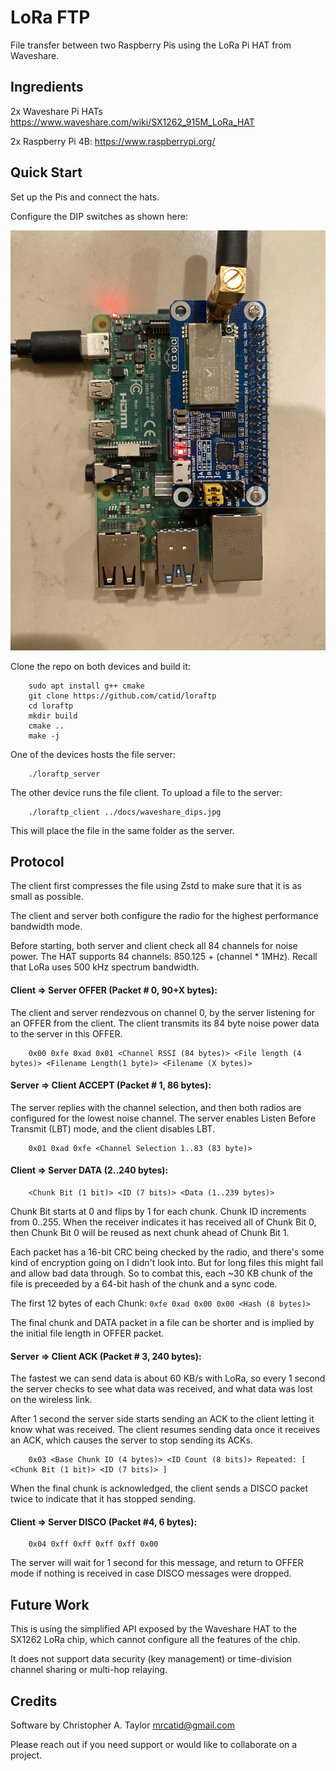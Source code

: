 # LoRa FTP

File transfer between two Raspberry Pis using the LoRa Pi HAT from Waveshare.


## Ingredients

2x Waveshare Pi HATs
https://www.waveshare.com/wiki/SX1262_915M_LoRa_HAT

2x Raspberry Pi 4B:
https://www.raspberrypi.org/


## Quick Start

Set up the Pis and connect the hats.

Configure the DIP switches as shown here:

![alt text](https://github.com/catid/loraftp/raw/master/docs/waveshare_dips.jpg "DIP switch settings for LoRa HAT")

Clone the repo on both devices and build it:

```
    sudo apt install g++ cmake
    git clone https://github.com/catid/loraftp
    cd loraftp
    mkdir build
    cmake ..
    make -j
```

One of the devices hosts the file server:

```
    ./loraftp_server
```

The other device runs the file client.  To upload a file to the server:

```
    ./loraftp_client ../docs/waveshare_dips.jpg
```

This will place the file in the same folder as the server.


## Protocol

The client first compresses the file using Zstd to make sure that it is as small as possible.

The client and server both configure the radio for the highest performance bandwidth mode.

Before starting, both server and client check all 84 channels for noise power.
The HAT supports 84 channels: 850.125 + (channel * 1MHz).  Recall that LoRa uses 500 kHz spectrum bandwidth.


#### Client => Server OFFER (Packet # 0, 90+X bytes):

The client and server rendezvous on channel 0, by the server listening for an OFFER from the client.
The client transmits its 84 byte noise power data to the server in this OFFER.

```
    0x00 0xfe 0xad 0x01 <Channel RSSI (84 bytes)> <File length (4 bytes)> <Filename Length(1 byte)> <Filename (X bytes)>
```


#### Server => Client ACCEPT (Packet # 1, 86 bytes):

The server replies with the channel selection, and then both radios are configured for the lowest noise channel.
The server enables Listen Before Transmit (LBT) mode, and the client disables LBT.

```
    0x01 0xad 0xfe <Channel Selection 1..83 (83 byte)>
```


#### Client => Server DATA (2..240 bytes):

```
    <Chunk Bit (1 bit)> <ID (7 bits)> <Data (1..239 bytes)>
```

Chunk Bit starts at 0 and flips by 1 for each chunk.
Chunk ID increments from 0..255.
When the receiver indicates it has received all of Chunk Bit 0, then
Chunk Bit 0 will be reused as next chunk ahead of Chunk Bit 1.

Each packet has a 16-bit CRC being checked by the radio, and there's some kind of encryption going on I didn't look into.
But for long files this might fail and allow bad data through.  So to combat this, each ~30 KB chunk of the file is
preceeded by a 64-bit hash of the chunk and a sync code.

The first 12 bytes of each Chunk: `0xfe 0xad 0x00 0x00 <Hash (8 bytes)>`

The final chunk and DATA packet in a file can be shorter and is implied by the initial file length in OFFER packet.


#### Server => Client ACK (Packet # 3, 240 bytes):

The fastest we can send data is about 60 KB/s with LoRa, so every 1 second the server checks
to see what data was received, and what data was lost on the wireless link.

After 1 second the server side starts sending an ACK to the client letting it know what was received.
The client resumes sending data once it receives an ACK, which causes the server to stop sending its ACKs.

```
    0x03 <Base Chunk ID (4 bytes)> <ID Count (8 bits)> Repeated: [ <Chunk Bit (1 bit)> <ID (7 bits)> ]
```


When the final chunk is acknowledged, the client sends a DISCO packet twice to indicate that it has stopped sending.

#### Client => Server DISCO (Packet #4, 6 bytes):

```
    0x04 0xff 0xff 0xff 0xff 0x00
```

The server will wait for 1 second for this message, and return to OFFER mode if nothing is received in case DISCO messages were dropped.


## Future Work

This is using the simplified API exposed by the Waveshare HAT to the SX1262 LoRa chip, which cannot configure all the features of the chip.

It does not support data security (key management) or time-division channel sharing or multi-hop relaying.


## Credits

Software by Christopher A. Taylor mrcatid@gmail.com

Please reach out if you need support or would like to collaborate on a project.
